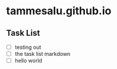 # tammesalu.github.io

## Task List

- [ ] testing out
- [ ] the task list markdown
- [ ] hello world
